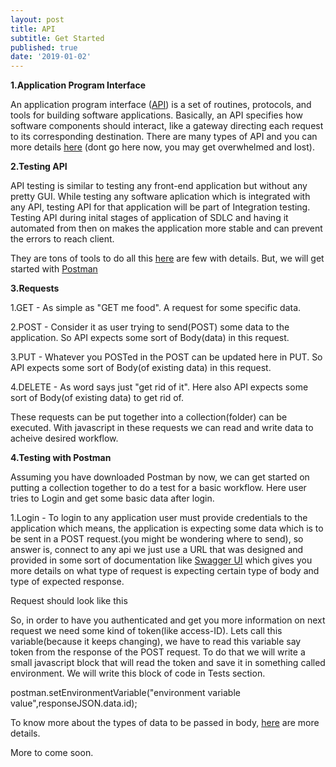 ```yaml
---
layout: post
title: API
subtitle: Get Started
published: true
date: '2019-01-02'
---
```


**1.Application Program Interface**


An application program interface ([API](https://www.webopedia.com/TERM/A/API.html)) is a set of routines, protocols, and tools for building software applications. Basically, an API specifies how software components should interact, like a gateway directing each request to its corresponding destination. There are many types of API and you can more details [here](https://en.wikipedia.org/wiki/Application_programming_interface) (dont go here now, you may get overwhelmed and lost).

**2.Testing API**


API testing is similar to testing any front-end application but without any pretty GUI. While testing any software aplication which is integrated with any API, testing API for that application will be part of Integration testing. 
Testing API during inital stages of application of SDLC and having it automated from then on makes the application more stable and can prevent the errors to reach client.

They are tons of tools to do all this [here](https://medium.com/@alicealdaine/top-10-api-testing-tools-rest-soap-services-5395cb03cfa9) are few with details. But, we will get started with [Postman](https://www.getpostman.com/)

**3.Requests**


1.GET - As simple as "GET me food". A request for some specific data.

2.POST - Consider it as user trying to send(POST) some data to the application. So API expects some sort of Body(data) in this request.

3.PUT - Whatever you POSTed in the POST can be updated here in PUT. So API expects some sort of Body(of existing data) in this request.

4.DELETE - As word says just "get rid of it". Here also API expects some sort of Body(of existing data) to get rid of.


These requests can be put together into a collection(folder) can be executed. With javascript in these requests we can read and write data to acheive desired workflow.

**4.Testing with Postman**


Assuming you have downloaded Postman by now, we can get started on putting a collection together to do a test for a basic workflow. Here user tries to Login and get some basic data after login.

1.Login - To login to any application user must provide credentials to the application which means, the application is expecting some data which is to be sent in a POST request.(you might be wondering where to send), so answer is, connect to any api we just use a URL that was designed and provided in some sort of documentation like [Swagger UI](https://swagger.io/tools/swagger-ui/) which gives you more details on what type of request is expecting certain type of body and type of expected response.

Request should look like this <!-- add image --->

So, in order to have you authenticated and get you more information on next request we need some kind of token(like access-ID). Lets call this variable(because it keeps changing), we have to read this variable say token from the response of the POST request. To do that we will write a small javascript block that will read the token and save it in something called environment.
We will write this block of code in Tests section.

postman.setEnvironmentVariable("environment variable value",responseJSON.data.id);

To know more about the types of data to be passed in body, [here](https://learning.getpostman.com/docs/postman/sending_api_requests/requests) are more details.

More to come soon.

